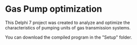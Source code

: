 # Gas Pump optimization

This Delphi 7 project was created to analyze and optimize the characteristics of pumping units of gas transmission systems.

You can download the compiled program in the "Setup" folder.
